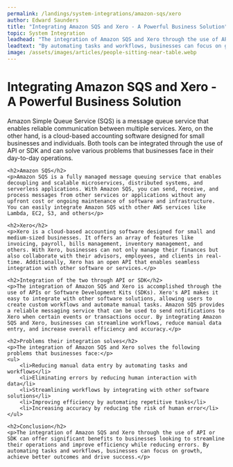 ```yaml
---
permalink: /landings/system-integrations/amazon-sqs/xero
author: Edward Saunders
title: "Integrating Amazon SQS and Xero - A Powerful Business Solution"
topic: System Integration
leadhead: "The integration of Amazon SQS and Xero through the use of API or SDK can offer significant benefits to businesses looking to streamline their operations and improve efficiency while reducing errors"
leadtext: "By automating tasks and workflows, businesses can focus on growth, achieve better outcomes and drive success."
image: /assets/images/articles/people-sitting-near-table.webp
---
```

<div class="arttext">	<h1>Integrating Amazon SQS and Xero - A Powerful Business Solution</h1>
	<p>Amazon Simple Queue Service (SQS) is a message queue service that enables reliable communication between multiple services. Xero, on the other hand, is a cloud-based accounting software designed for small businesses and individuals. Both tools can be integrated through the use of API or SDK and can solve various problems that businesses face in their day-to-day operations.</p>

	<h2>Amazon SQS</h2>
	<p>Amazon SQS is a fully managed message queuing service that enables decoupling and scalable microservices, distributed systems, and serverless applications. With Amazon SQS, you can send, receive, and process messages from other services or applications without any upfront cost or ongoing maintenance of software and infrastructure. You can easily integrate Amazon SQS with other AWS services like Lambda, EC2, S3, and others</p>

	<h2>Xero</h2>
	<p>Xero is a cloud-based accounting software designed for small and medium-sized businesses. It offers an array of features like invoicing, payroll, bills management, inventory management, and others. With Xero, businesses can not only manage their finances but also collaborate with their advisors, employees, and clients in real-time. Additionally, Xero has an open API that enables seamless integration with other software or services.</p>

	<h2>Integration of the two through API or SDK</h2>
	<p>The integration of Amazon SQS and Xero is accomplished through the use of APIs or Software Development Kits (SDKs). Xero's API makes it easy to integrate with other software solutions, allowing users to create custom workflows and automate manual tasks. Amazon SQS provides a reliable messaging service that can be used to send notifications to Xero when certain events or transactions occur. By integrating Amazon SQS and Xero, businesses can streamline workflows, reduce manual data entry, and increase overall efficiency and accuracy.</p>

	<h2>Problems their integration solves</h2>
	<p>The integration of Amazon SQS and Xero solves the following problems that businesses face:</p>
	<ul>
		<li>Reducing manual data entry by automating tasks and workflows</li>
		<li>Eliminating errors by reducing human interaction with data</li>
		<li>Streamlining workflows by integrating with other software solutions</li>
		<li>Improving efficiency by automating repetitive tasks</li>
		<li>Increasing accuracy by reducing the risk of human error</li>
	</ul>

	<h2>Conclusion</h2>
	<p>The integration of Amazon SQS and Xero through the use of API or SDK can offer significant benefits to businesses looking to streamline their operations and improve efficiency while reducing errors. By automating tasks and workflows, businesses can focus on growth, achieve better outcomes and drive success.</p>
</div>